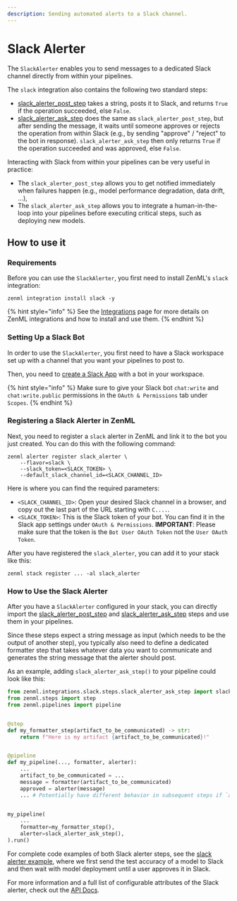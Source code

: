```yaml
---
description: Sending automated alerts to a Slack channel.
---
```


# Slack Alerter

The `SlackAlerter` enables you to send messages to a dedicated Slack channel directly from within your pipelines.

The `slack` integration also contains the following two standard steps:

* [slack\_alerter\_post\_step](https://apidocs.zenml.io/latest/integration\_code\_docs/integrations-slack/#zenml.integrations.slack.steps.slack\_alerter\_post\_step.slack\_alerter\_post\_step) takes a string, posts it to Slack, and returns `True` if the operation succeeded, else `False`.
* [slack\_alerter\_ask\_step](https://apidocs.zenml.io/latest/integration\_code\_docs/integrations-slack/#zenml.integrations.slack.steps.slack\_alerter\_ask\_step.slack\_alerter\_ask\_step) does the same as `slack_alerter_post_step`, but after sending the message, it waits until someone approves or rejects the operation from within Slack (e.g., by sending "approve" / "reject" to the bot in response). `slack_alerter_ask_step` then only returns `True` if the operation succeeded and was approved, else `False`.

Interacting with Slack from within your pipelines can be very useful in practice:

* The `slack_alerter_post_step` allows you to get notified immediately when failures happen (e.g., model performance degradation, data drift, ...),
* The `slack_alerter_ask_step` allows you to integrate a human-in-the-loop into your pipelines before executing critical steps, such as deploying new models.

## How to use it

### Requirements

Before you can use the `SlackAlerter`, you first need to install ZenML's `slack` integration:

```shell
zenml integration install slack -y
```

{% hint style="info" %}
See the [Integrations](../integrations.md) page for more details on ZenML integrations and how to install and use them.
{% endhint %}

### Setting Up a Slack Bot

In order to use the `SlackAlerter`, you first need to have a Slack workspace set up with a channel that you want your pipelines to post to.

Then, you need to [create a Slack App](https://api.slack.com/apps?new\_app=1) with a bot in your workspace.

{% hint style="info" %}
Make sure to give your Slack bot `chat:write` and `chat:write.public` permissions in the `OAuth & Permissions` tab under `Scopes`.
{% endhint %}

### Registering a Slack Alerter in ZenML

Next, you need to register a `slack` alerter in ZenML and link it to the bot you just created. You can do this with the following command:

```shell
zenml alerter register slack_alerter \
    --flavor=slack \
    --slack_token=<SLACK_TOKEN> \
    --default_slack_channel_id=<SLACK_CHANNEL_ID>
```

Here is where you can find the required parameters:

* `<SLACK_CHANNEL_ID>`: Open your desired Slack channel in a browser, and copy out the last part of the URL starting with `C....`.
* `<SLACK_TOKEN>`: This is the Slack token of your bot. You can find it in the Slack app settings under `OAuth & Permissions`. **IMPORTANT**: Please make sure that the token is the `Bot User OAuth Token` not the `User OAuth Token`.

After you have registered the `slack_alerter`, you can add it to your stack like this:

```shell
zenml stack register ... -al slack_alerter
```

### How to Use the Slack Alerter

After you have a `SlackAlerter` configured in your stack, you can directly import the [slack\_alerter\_post\_step](https://apidocs.zenml.io/latest/integration\_code\_docs/integrations-slack/#zenml.integrations.slack.steps.slack\_alerter\_post\_step.slack\_alerter\_post\_step) and [slack\_alerter\_ask\_step](https://apidocs.zenml.io/latest/integration\_code\_docs/integrations-slack/#zenml.integrations.slack.steps.slack\_alerter\_ask\_step.slack\_alerter\_ask\_step) steps and use them in your pipelines.

Since these steps expect a string message as input (which needs to be the output of another step), you typically also need to define a dedicated formatter step that takes whatever data you want to communicate and generates the string message that the alerter should post.

As an example, adding `slack_alerter_ask_step()` to your pipeline could look like this:

```python
from zenml.integrations.slack.steps.slack_alerter_ask_step import slack_alerter_ask_step
from zenml.steps import step
from zenml.pipelines import pipeline


@step
def my_formatter_step(artifact_to_be_communicated) -> str:
    return f"Here is my artifact {artifact_to_be_communicated}!"


@pipeline
def my_pipeline(..., formatter, alerter):
    ...
    artifact_to_be_communicated = ...
    message = formatter(artifact_to_be_communicated)
    approved = alerter(message)
    ... # Potentially have different behavior in subsequent steps if `approved`


my_pipeline(
    ...
    formatter=my_formatter_step(),
    alerter=slack_alerter_ask_step(),
).run()
```

For complete code examples of both Slack alerter steps, see the [slack alerter example](https://github.com/zenml-io/zenml/tree/main/examples/slack\_alert), where we first send the test accuracy of a model to Slack and then wait with model deployment until a user approves it in Slack.

For more information and a full list of configurable attributes of the Slack alerter, check out the [API Docs](https://apidocs.zenml.io/latest/integration\_code\_docs/integrations-slack/#zenml.integrations.slack.alerters.slack\_alerter.SlackAlerter).
